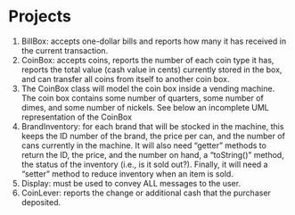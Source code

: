 # Projects
1. BillBox: accepts one-dollar bills and reports how many it has received in the
current transaction.
2. CoinBox: accepts coins, reports the number of each coin type it has, reports the
total value (cash value in cents) currently stored in the box, and can transfer all
coins from itself to another coin box.
1. The CoinBox class will model the coin box inside a vending machine. The
coin box contains some number of quarters, some number of dimes, and
some number of nickels. See below an incomplete UML representation of
the CoinBox
3. BrandInventory: for each brand that will be stocked in the machine, this keeps
the ID number of the brand, the price per can, and the number of cans currently
in the machine. It will also need “getter” methods to return the ID, the price, and
the number on hand, a “toString()” method, the status of the inventory (i.e., is it
sold out?). Finally, it will need a “setter” method to reduce inventory when an
item is sold.
4. Display: must be used to convey ALL messages to the user.
5. CoinLever: reports the change or additional cash that the purchaser deposited.
